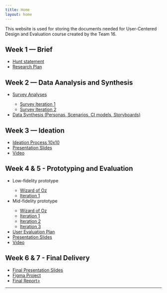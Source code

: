 ```yaml
---
title: Home
layout: home
---
```


This website is used for storing the documents needed for User-Centered Design and Evaluation course created by the Team 16.

## Week 1 — Brief 

<ul>
  <li><a href="https://github.com/hirvonensara/CCU_project/blob/main/Hunt%20Statement.pdf">Hunt statement</a></li>
  <li><a href="https://github.com/hirvonensara/CCU_project/blob/main/Research%20Plan.pdf">Research Plan</a></li>
</ul>

## Week 2 — Data Aanalysis and Synthesis

<ul>
  <li><a href="https://github.com/hirvonensara/CCU_project/blob/main/docs/DataAnalysis.pdf">Survey Analyses</a></li>
  <ul>
        <li><a href="https://github.com/hirvonensara/CCU_project/blob/main/docs/surveys/FinancialLiteracySurvey1.pdf">Survey Iteration 1</a></li>
        <li><a href="https://github.com/hirvonensara/CCU_project/blob/main/docs/surveys/FinancialLiteracySurvey2.pdf">Survey Iteration 2</a></li>
  </ul>
  <li><a href="https://github.com/hirvonensara/CCU_project/blob/main/Data%20Synthesis.pdf">Data Synthesis (Personas, Scenarios, CI models, Storyboards)</a></li>
</ul>

## Week 3 — Ideation

<ul>
  <li><a href="https://github.com/hirvonensara/CCU_project/blob/main/docs/10x10.png">Ideation Process 10x10</a></li>
  <li><a href="https://github.com/hirvonensara/CCU_project/blob/main/docs/team16_slides.pdf">Presentation Slides</a></li>
  <li><a href="https://github.com/hirvonensara/CCU_project/blob/main/docs/team16_video.mp4">Video</a></li>
</ul>

## Week 4 & 5 - Prototyping and Evaluation

<ul>
  <li>Low-fidelity prototype</li>
  <ul>
        <li><a href="https://github.com/hirvonensara/CCU_project/blob/main/docs/Wizard_of_Oz_Low_Fidelity.pdf">Wizard of Oz</a></li>
        <li><a href="https://github.com/hirvonensara/CCU_project/blob/main/docs/low-fidelity.jpg">Iteration 1</a></li>
  </ul>
  <li>Mid-fidelity prototype</li>
  <ul>
        <li><a href="https://github.com/hirvonensara/CCU_project/blob/main/docs/Wizard_of_Oz_Mid_fidelity.pdf">Wizard of Oz</a></li>
        <li><a href="https://github.com/hirvonensara/CCU_project/blob/main/docs/Mid_Fid_Prototype-1.png">Iteration 1</a></li>
        <li><a href="https://github.com/hirvonensara/CCU_project/blob/main/docs/Mid_Fid_Prototype-2.png">Iteration 2</a></li>
        <li><a href="https://github.com/hirvonensara/CCU_project/blob/main/docs/Mid_Fid_Prototype-3.png">Iteration 3</a></li>
  </ul>
  <li><a href="https://github.com/hirvonensara/CCU_project/blob/main/docs/Hi-fi_prototype_evaluation_plan.pdf">User Evaluation Plan</a></li>
  <li><a href="https://github.com/hirvonensara/CCU_project/blob/main/docs/assessments/team16_slides.pdf">Presentation Slides</a></li>
  <li><a href="https://github.com/hirvonensara/CCU_project/blob/main/docs/assessments/team16_video.mov">Video</a></li>
</ul>

## Week 6 & 7 - Final Delivery

<ul>
  <li><a href="https://github.com/hirvonensara/CCU_project/blob/main/docs/CCU_Final_Presentation.pdf">Final Presentation Slides</a></li>
  <li><a href="https://www.figma.com/file/dWDbLrnr3wmuPdgfjxVUpV/High-Fid-Prototype?node-id=0%3A1&t=eksXoF1uzdyxcleE-1">Figma Project</a></li>
  <li><a href="https://github.com/hirvonensara/CCU_project/blob/main/team16_report.pdf">Final Report></a></li>
</ul>

----


[Just the Docs]: https://just-the-docs.github.io/just-the-docs/
[GitHub Pages]: https://docs.github.com/en/pages
[README]: https://github.com/just-the-docs/just-the-docs-template/blob/main/README.md
[Jekyll]: https://jekyllrb.com
[GitHub Pages / Actions workflow]: https://github.blog/changelog/2022-07-27-github-pages-custom-github-actions-workflows-beta/
[use this template]: https://github.com/just-the-docs/just-the-docs-template/generate
